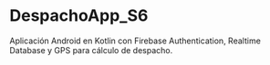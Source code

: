 # DespachoApp_S6
Aplicación Android en Kotlin con Firebase Authentication, Realtime Database y GPS para cálculo de despacho.
